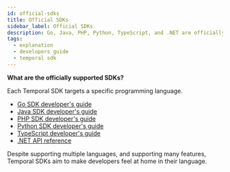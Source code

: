 ```yaml
---
id: official-sdks
title: Official SDKs
sidebar_label: Official SDKs
description: Go, Java, PHP, Python, TypeScript, and .NET are officially supported with SDKs.
tags:
  - explanation
  - developers guide
  - temporal sdk
---
```


**What are the officially supported SDKs?**

Each Temporal SDK targets a specific programming language.

- [Go SDK developer's guide](/go/chapter-introduction/introduction-to-go-sdk)
- [Java SDK developer's guide](/java/introduction-to-java-sdk)
- [PHP SDK developer's guide](/dev-guide/php)
- [Python SDK developer's guide](/python/introduction-to-python-sdk)
- [TypeScript developer's guide](/typescript/introduction-to-typescript-sdk)
- [.NET API reference](https://dotnet.temporal.io/)

Despite supporting multiple languages, and supporting many features, Temporal SDKs aim to make developers feel at home in their language.
